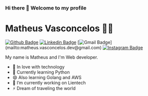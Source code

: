 ### Hi there 👋  Welcome to my profile

<!--
**msvasconcelos/msvasconcelos** is a ✨ _special_ ✨ repository because its `README.md` (this file) appears on your GitHub profile.

Here are some ideas to get you started:

- 🔭 I’m currently working on ...
- 🌱 I’m currently learning ...
- 👯 I’m looking to collaborate on ...
- 🤔 I’m looking for help with ...
- 💬 Ask me about ...
- 📫 How to reach me: ...
- 😄 Pronouns: ...
- ⚡ Fun fact: ...
-->


# Matheus Vasconcelos :man_technologist:

[![Github Badge](https://img.shields.io/badge/-Github-000?style=plastic&logo=Github&logoColor=white&link=https://github.com/lucasgdb)](https://github.com/msvasconcelos)
[![Linkedin Badge](https://img.shields.io/badge/-LinkedIn-blue?style=plastic&logo=Linkedin&logoColor=white&link=https://www.linkedin.com/in/matheus-vasconcelos-dev/)](https://www.linkedin.com/in/matheus-vasconcelos-dev/)
[![Gmail Badge](https://img.shields.io/badge/-Gmail-c14438?style=plastic&logo=Gmail&logoColor=white&link=mailto:)](mailto:matheus.vasconcelos.dev@gmail.com)
[![Instagram Badge](https://img.shields.io/badge/-Instagram-833AB4?style=plastic&labelColor=C13584&logo=instagram&logoColor=white&link=https://www.instagram.com/matheus_sv/)](https://www.instagram.com/matheus_sv/) 


My name is Matheus and I'm Web developer.

 - 💙 In love with technology
 - 🌱 Currently learning Python
 - 😄 Also learning Golang and AWS
 - 🔭 I’m currently working on Lientech
 - ⚡ Dream of traveling the world

